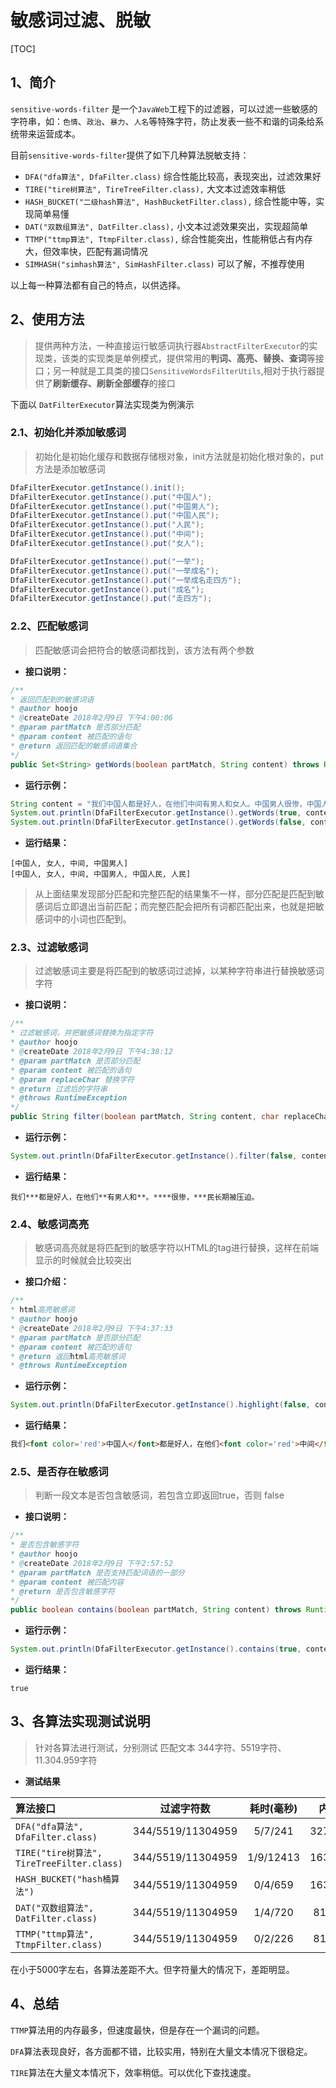 

# 敏感词过滤、脱敏

[TOC]

## 1、简介
`sensitive-words-filter` 是一个`JavaWeb`工程下的过滤器，可以过滤一些敏感的字符串，如：`色情`、`政治`、`暴力`、`人名`等特殊字符，防止发表一些不和谐的词条给系统带来运营成本。

目前`sensitive-words-filter`提供了如下几种算法脱敏支持：

* `DFA("dfa算法", DfaFilter.class)` 综合性能比较高，表现突出，过滤效果好
* `TIRE("tire树算法", TireTreeFilter.class),` 大文本过滤效率稍低
* `HASH_BUCKET("二级hash算法", HashBucketFilter.class),` 综合性能中等，实现简单易懂
* `DAT("双数组算法", DatFilter.class),` 小文本过滤效果突出，实现超简单
* `TTMP("ttmp算法", TtmpFilter.class),` 综合性能突出，性能稍低占有内存大，但效率快，匹配有漏词情况
* `SIMHASH("simhash算法", SimHashFilter.class)` 可以了解，不推荐使用

以上每一种算法都有自己的特点，以供选择。



## 2、使用方法

> 提供两种方法，一种直接运行敏感词执行器`AbstractFilterExecutor`的实现类，该类的实现类是单例模式，提供常用的**判词、高亮、替换、查词**等接口；另一种就是工具类的接口`SensitiveWordsFilterUtils`,相对于执行器提供了**刷新缓存、刷新全部缓存**的接口



下面以 `DatFilterExecutor`算法实现类为例演示

### 2.1、初始化并添加敏感词
> 初始化是初始化缓存和数据存储根对象，init方法就是初始化根对象的，put方法是添加敏感词

```java
DfaFilterExecutor.getInstance().init();
DfaFilterExecutor.getInstance().put("中国人");
DfaFilterExecutor.getInstance().put("中国男人");
DfaFilterExecutor.getInstance().put("中国人民");
DfaFilterExecutor.getInstance().put("人民");
DfaFilterExecutor.getInstance().put("中间");
DfaFilterExecutor.getInstance().put("女人");

DfaFilterExecutor.getInstance().put("一举");
DfaFilterExecutor.getInstance().put("一举成名");
DfaFilterExecutor.getInstance().put("一举成名走四方");
DfaFilterExecutor.getInstance().put("成名");
DfaFilterExecutor.getInstance().put("走四方");
```


### 2.2、匹配敏感词

> 匹配敏感词会把符合的敏感词都找到，该方法有两个参数

+ **接口说明：**
```java
/**
* 返回匹配到的敏感词语
* @author hoojo
* @createDate 2018年2月9日 下午4:00:06
* @param partMatch 是否部分匹配
* @param content 被匹配的语句
* @return 返回匹配的敏感词语集合
*/
public Set<String> getWords(boolean partMatch, String content) throws RuntimeException;
```

+ **运行示例：**
```java
String content = "我们中国人都是好人，在他们中间有男人和女人。中国男人很惨，中国人民长期被压迫。";
System.out.println(DfaFilterExecutor.getInstance().getWords(true, content));
System.out.println(DfaFilterExecutor.getInstance().getWords(false, content));
```

+ **运行结果：**

```
[中国人, 女人, 中间, 中国男人]
[中国人, 女人, 中间, 中国男人, 中国人民, 人民]
```
> 从上面结果发现部分匹配和完整匹配的结果集不一样，部分匹配是匹配到敏感词后立即退出当前匹配；而完整匹配会把所有词都匹配出来，也就是把敏感词中的小词也匹配到。

### 2.3、过滤敏感词

> 过滤敏感词主要是将匹配到的敏感词过滤掉，以某种字符串进行替换敏感词字符


+ **接口说明：**
```java
/**
* 过滤敏感词，并把敏感词替换为指定字符
* @author hoojo
* @createDate 2018年2月9日 下午4:38:12
* @param partMatch 是否部分匹配
* @param content 被匹配的语句
* @param replaceChar 替换字符
* @return 过滤后的字符串
* @throws RuntimeException
*/
public String filter(boolean partMatch, String content, char replaceChar) throws RuntimeException;
```

+ **运行示例：**
```java
System.out.println(DfaFilterExecutor.getInstance().filter(false, content, '*'));
```


+ **运行结果：**
```
我们***都是好人，在他们**有男人和**。****很惨，***民长期被压迫。
```

### 2.4、敏感词高亮

> 敏感词高亮就是将匹配到的敏感字符以HTML的tag进行替换，这样在前端显示的时候就会比较突出

+ **接口介绍：**

```java
/**
* html高亮敏感词
* @author hoojo
* @createDate 2018年2月9日 下午4:37:33
* @param partMatch 是否部分匹配
* @param content 被匹配的语句
* @return 返回html高亮敏感词
* @throws RuntimeException
```

+ **运行示例：**
```java
System.out.println(DfaFilterExecutor.getInstance().highlight(false, content));
```

+ **运行结果：**
```html
我们<font color='red'>中国人</font>都是好人，在他们<font color='red'>中间</font>有男人和<font color='red'>女人</font>。<font color='red'>中国男人</font>很惨，<font color='red'>中国人</font>民长期被压迫。
```


### 2.5、是否存在敏感词

> 判断一段文本是否包含敏感词，若包含立即返回true，否则 false

+ **接口说明：**

```java
/**
* 是否包含敏感字符
* @author hoojo
* @createDate 2018年2月9日 下午2:57:52
* @param partMatch 是否支持匹配词语的一部分
* @param content 被匹配内容
* @return 是否包含敏感字符
*/
public boolean contains(boolean partMatch, String content) throws RuntimeException;
```

+ **运行示例：**


```java
System.out.println(DfaFilterExecutor.getInstance().contains(true, content));
```

+ **运行结果：**

```
true
```




## 3、各算法实现测试说明

> 针对各算法进行测试，分别测试 匹配文本 344字符、5519字符、11.304.959字符

+ **测试结果**

| 算法接口                                     |       过滤字符数       |  耗时(毫秒)   |    内存消耗（KB）     |
| :--------------------------------------- | :---------------: | :-------: | :-------------: |
| `DFA("dfa算法", DfaFilter.class)`          | 344/5519/11304959 |  5/7/241  | 3276/3276/42470 |
| `TIRE("tire树算法", TireTreeFilter.class) ` | 344/5519/11304959 | 1/9/12413 | 1638/1638/47934 |
| `HASH_BUCKET("hash桶算法")`                 | 344/5519/11304959 |  0/4/659  | 1638/1638/79269 |
| `DAT("双数组算法", DatFilter.class)`          | 344/5519/11304959 |  1/4/720  | 819/819/424066  |
| `TTMP("ttmp算法", TtmpFilter.class)`       | 344/5519/11304959 |  0/2/226  | 819/819/567125  |

在小于5000字左右，各算法差距不大。但字符量大的情况下，差距明显。



## 4、总结

`TTMP`算法用的内存最多，但速度最快，但是存在一个漏词的问题。

`DFA`算法表现良好，各方面都不错，比较实用，特别在大量文本情况下很稳定。

`TIRE`算法在大量文本情况下，效率稍低。可以优化下查找速度。

